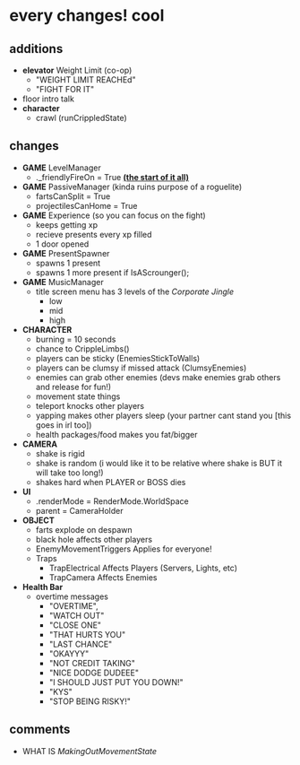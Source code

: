 # every changes! cool

## additions
* **elevator** Weight Limit (co-op)
    * "WEIGHT LIMIT REACHEd"
    * "FIGHT FOR IT"
* floor intro talk
* **character** 
    * crawl (runCrippledState)

## changes
* **GAME** LevelManager
    * ._friendlyFireOn = True **<ins>(the start of it all)</ins>**
* **GAME** PassiveManager (kinda ruins purpose of a roguelite)
    * fartsCanSplit = True
    * projectilesCanHome = True 
* **GAME** Experience (so you can focus on the fight)
    * keeps getting xp
    * recieve presents every xp filled
    * 1 door opened
* **GAME** PresentSpawner
    * spawns 1 present
    * spawns 1 more present if IsAScrounger();
* **GAME** MusicManager
    * title screen menu has 3 levels of the *Corporate Jingle*
        * low
        * mid
        * high
* **CHARACTER** 
    * burning = 10 seconds
    * chance to CrippleLimbs()
    * players can be sticky (EnemiesStickToWalls)
    * players can be clumsy if missed attack (ClumsyEnemies)
    * enemies can grab other enemies (devs make enemies grab others and release for fun!)
    * movement state things
    * teleport knocks other players
    * yapping makes other players sleep (your partner cant stand you [this goes in irl too])
    * health packages/food makes you fat/bigger
* **CAMERA** 
    * shake is rigid 
    * shake is random (i would like it to be relative where shake is BUT it will take too long!)
    * shakes hard when PLAYER or BOSS dies
* **UI** 
    * .renderMode = RenderMode.WorldSpace
    * parent = CameraHolder
* **OBJECT**
    * farts explode on despawn
    * black hole affects other players
    * EnemyMovementTriggers Applies for everyone!
    * Traps
        * TrapElectrical Affects Players (Servers, Lights, etc)
        * TrapCamera Affects Enemies
* **Health Bar** 
    * overtime messages
        * "OVERTIME",
        * "WATCH OUT"
        * "CLOSE ONE"
        * "THAT HURTS YOU"
        * "LAST CHANCE"
        * "OKAYYY"
        * "NOT CREDIT TAKING"
        * "NICE DODGE DUDEEE"
        * "I SHOULD JUST PUT YOU DOWN!"
        * "KYS"
        * "STOP BEING RISKY!"

## comments
* WHAT IS *MakingOutMovementState*